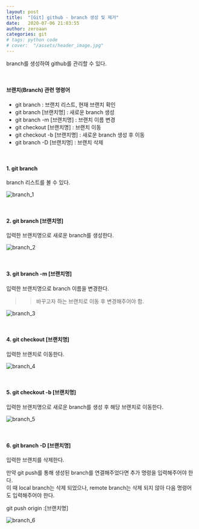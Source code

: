```yaml
---
layout: post
title:  "[Git] github - branch 생성 및 제거"
date:   2020-07-06 21:03:55
author: zeroaan
categories: git
# tags: python code
# cover:  "/assets/header_image.jpg"
---
```


branch를 생성하여 github를 관리할 수 있다.

<br>

#### 브랜치(Branch) 관련 명령어
- git branch : 브랜치 리스트, 현재 브랜치 확인
- git branch [브랜치명] : 새로운 branch 생성
- git branch -m [브랜치명] : 브랜치 이름 변경
- git checkout [브랜치명] : 브랜치 이동
- git checkout -b [브랜치명] : 새로운 branch 생성 후 이동
- git branch -D [브랜치명] : 브랜치 삭제

<br>

#### 1. git branch
branch 리스트를 볼 수 있다.

![branch_1]({{site.baseurl}}/img/branch_1.png)

<br>

#### 2. git branch [브랜치명]
입력한 브랜치명으로 새로운 branch를 생성한다.

![branch_2]({{site.baseurl}}/img/branch_2.png)

<br>

#### 3. git branch -m [브랜치명]
입력한 브랜치명으로 branch 이름을 변경한다.<br>
>> 바꾸고자 하는 브랜치로 이동 후 변경해주어야 함.

![branch_3]({{site.baseurl}}/img/branch_3.png)

<br>

#### 4. git checkout [브랜치명]
입력한 브랜치로 이동한다.

![branch_4]({{site.baseurl}}/img/branch_4.png)

<br>

#### 5. git checkout -b [브랜치명]
입력한 브랜치명으로 새로운 branch를 생성 후 해당 브랜치로 이동한다.

![branch_5]({{site.baseurl}}/img/branch_5.png)

<br>

#### 6. git branch -D [브랜치명]
입력한 브랜치를 삭제한다.<br>

만약 git push를 통해 생성된 branch를 연결해주었다면 추가 명령을 입력해주어야 한다.<br>
이 때 local branch는 삭제 되었으나, remote branch는 삭제 되지 않아 다음 명령어도 입력해주어야 한다.<br>

git push origin :[브랜치명]

![branch_6]({{site.baseurl}}/img/branch_6.png)